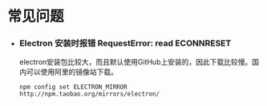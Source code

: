 # 常见问题

- ### Electron 安装时报错 RequestError: read ECONNRESET
    
    electron安装包比较大，而且默认使用GitHub上安装的，因此下载比较慢。国内可以使用阿里的镜像站下载。
    
    ```
    npm config set ELECTRON_MIRROR http://npm.taobao.org/mirrors/electron/
    ```

